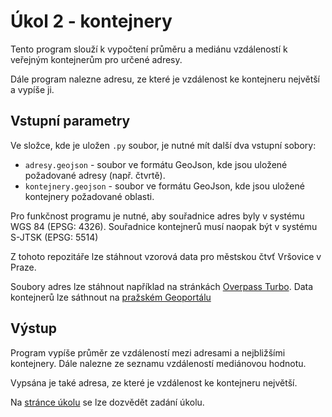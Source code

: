 # Úkol 2 - kontejnery

Tento program slouží k vypočtení průměru a mediánu vzdáleností k veřejným kontejnerům pro určené adresy.

Dále program nalezne adresu, ze které je vzdálenost ke kontejneru největší a vypíše ji.

## Vstupní parametry

Ve složce, kde je uložen `.py` soubor, je nutné mít další dva vstupní sobory:
* `adresy.geojson` - soubor ve formátu GeoJson, kde jsou uložené požadované adresy (např. čtvrtě).
* `kontejnery.geojson` - soubor ve formátu GeoJson, kde jsou uložené kontejnery požadované oblasti.

Pro funkčnost programu je nutné, aby souřadnice adres byly v systému WGS 84 (EPSG: 4326). Souřadnice kontejnerů musí naopak být v systému S-JTSK (EPSG: 5514)

Z tohoto repozitáře lze stáhnout vzorová data pro městskou čtvť Vršovice v Praze.

Soubory adres lze stáhnout například na stránkách [Overpass Turbo](http://overpass-turbo.eu/).
Data kontejnerů lze sáthnout na [pražském Geoportálu](https://www.geoportalpraha.cz/cs/data/otevrena-data/8726EF0E-0834-463B-9E5F-FE09E62D73FB)

## Výstup

Program vypíše průměr ze vzdáleností mezi adresami a nejbližšími kontejnery. Dále nalezne ze seznamu vzdáleností mediánovou hodnotu.

Vypsána je také adresa, ze které je vzdálenost ke kontejneru největší.

Na [stránce úkolu](https://github.com/xtompok/uvod-do-prg_20/tree/master/du02) se lze dozvědět zadání úkolu.